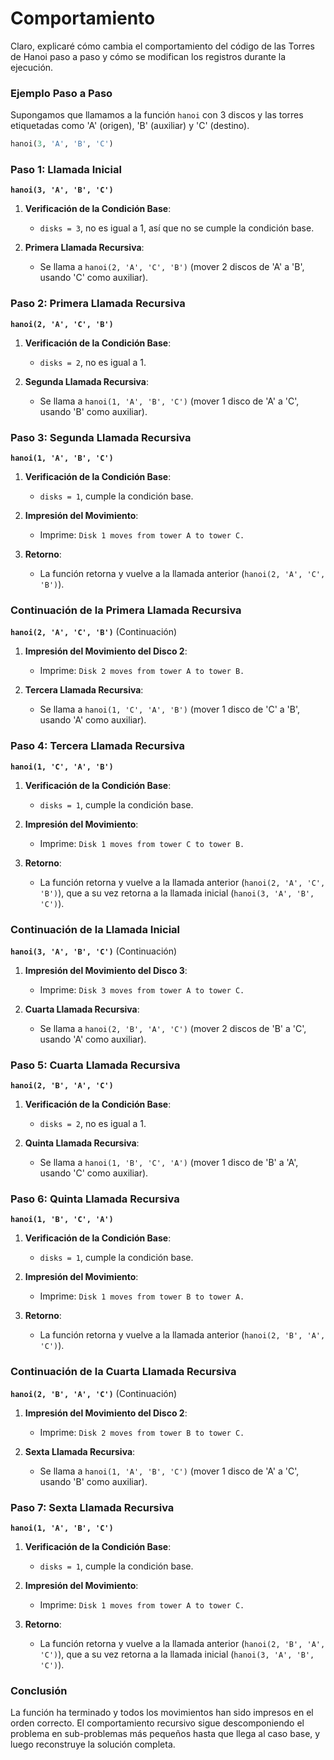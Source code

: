# Comportamiento

Claro, explicaré cómo cambia el comportamiento del código de las Torres de Hanoi paso a paso y cómo se modifican los registros durante la ejecución.

### Ejemplo Paso a Paso

Supongamos que llamamos a la función `hanoi` con 3 discos y las torres etiquetadas como 'A' (origen), 'B' (auxiliar) y 'C' (destino).

```python
hanoi(3, 'A', 'B', 'C')
```

### Paso 1: Llamada Inicial

**`hanoi(3, 'A', 'B', 'C')`**

1. **Verificación de la Condición Base**:
   - `disks = 3`, no es igual a 1, así que no se cumple la condición base.

2. **Primera Llamada Recursiva**:
   - Se llama a `hanoi(2, 'A', 'C', 'B')` (mover 2 discos de 'A' a 'B', usando 'C' como auxiliar).

### Paso 2: Primera Llamada Recursiva

**`hanoi(2, 'A', 'C', 'B')`**

1. **Verificación de la Condición Base**:
   - `disks = 2`, no es igual a 1.

2. **Segunda Llamada Recursiva**:
   - Se llama a `hanoi(1, 'A', 'B', 'C')` (mover 1 disco de 'A' a 'C', usando 'B' como auxiliar).

### Paso 3: Segunda Llamada Recursiva

**`hanoi(1, 'A', 'B', 'C')`**

1. **Verificación de la Condición Base**:
   - `disks = 1`, cumple la condición base.

2. **Impresión del Movimiento**:
   - Imprime: `Disk 1 moves from tower A to tower C.`

3. **Retorno**:
   - La función retorna y vuelve a la llamada anterior (`hanoi(2, 'A', 'C', 'B')`).

### Continuación de la Primera Llamada Recursiva

**`hanoi(2, 'A', 'C', 'B')`** (Continuación)

1. **Impresión del Movimiento del Disco 2**:
   - Imprime: `Disk 2 moves from tower A to tower B.`

2. **Tercera Llamada Recursiva**:
   - Se llama a `hanoi(1, 'C', 'A', 'B')` (mover 1 disco de 'C' a 'B', usando 'A' como auxiliar).

### Paso 4: Tercera Llamada Recursiva

**`hanoi(1, 'C', 'A', 'B')`**

1. **Verificación de la Condición Base**:
   - `disks = 1`, cumple la condición base.

2. **Impresión del Movimiento**:
   - Imprime: `Disk 1 moves from tower C to tower B.`

3. **Retorno**:
   - La función retorna y vuelve a la llamada anterior (`hanoi(2, 'A', 'C', 'B')`), que a su vez retorna a la llamada inicial (`hanoi(3, 'A', 'B', 'C')`).

### Continuación de la Llamada Inicial

**`hanoi(3, 'A', 'B', 'C')`** (Continuación)

1. **Impresión del Movimiento del Disco 3**:
   - Imprime: `Disk 3 moves from tower A to tower C.`

2. **Cuarta Llamada Recursiva**:
   - Se llama a `hanoi(2, 'B', 'A', 'C')` (mover 2 discos de 'B' a 'C', usando 'A' como auxiliar).

### Paso 5: Cuarta Llamada Recursiva

**`hanoi(2, 'B', 'A', 'C')`**

1. **Verificación de la Condición Base**:
   - `disks = 2`, no es igual a 1.

2. **Quinta Llamada Recursiva**:
   - Se llama a `hanoi(1, 'B', 'C', 'A')` (mover 1 disco de 'B' a 'A', usando 'C' como auxiliar).

### Paso 6: Quinta Llamada Recursiva

**`hanoi(1, 'B', 'C', 'A')`**

1. **Verificación de la Condición Base**:
   - `disks = 1`, cumple la condición base.

2. **Impresión del Movimiento**:
   - Imprime: `Disk 1 moves from tower B to tower A.`

3. **Retorno**:
   - La función retorna y vuelve a la llamada anterior (`hanoi(2, 'B', 'A', 'C')`).

### Continuación de la Cuarta Llamada Recursiva

**`hanoi(2, 'B', 'A', 'C')`** (Continuación)

1. **Impresión del Movimiento del Disco 2**:
   - Imprime: `Disk 2 moves from tower B to tower C.`

2. **Sexta Llamada Recursiva**:
   - Se llama a `hanoi(1, 'A', 'B', 'C')` (mover 1 disco de 'A' a 'C', usando 'B' como auxiliar).

### Paso 7: Sexta Llamada Recursiva

**`hanoi(1, 'A', 'B', 'C')`**

1. **Verificación de la Condición Base**:
   - `disks = 1`, cumple la condición base.

2. **Impresión del Movimiento**:
   - Imprime: `Disk 1 moves from tower A to tower C.`

3. **Retorno**:
   - La función retorna y vuelve a la llamada anterior (`hanoi(2, 'B', 'A', 'C')`), que a su vez retorna a la llamada inicial (`hanoi(3, 'A', 'B', 'C')`).

### Conclusión

La función ha terminado y todos los movimientos han sido impresos en el orden correcto. El comportamiento recursivo sigue descomponiendo el problema en sub-problemas más pequeños hasta que llega al caso base, y luego reconstruye la solución completa.